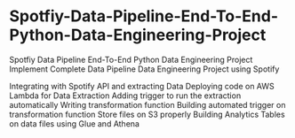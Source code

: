 # Spotfiy-Data-Pipeline-End-To-End-Python-Data-Engineering-Project
Spotfiy Data Pipeline End-To-End Python Data Engineering Project
Implement Complete Data Pipeline Data Engineering Project using Spotify

Integrating with Spotify API and extracting Data
Deploying code on AWS Lambda for Data Extraction
Adding trigger to run the extraction automatically
Writing transformation function
Building automated trigger on transformation function
Store files on S3 properly
Building Analytics Tables on data files using Glue and Athena
